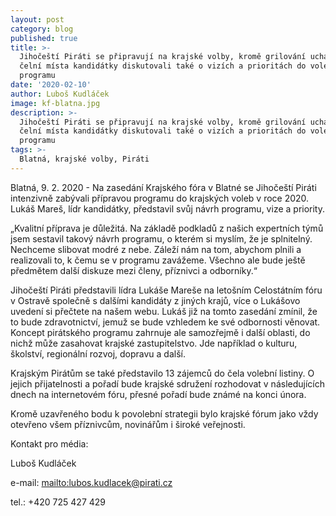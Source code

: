 ```yaml
---
layout: post
category: blog
published: true
title: >-
  Jihočeští Piráti se připravují na krajské volby, kromě grilování uchazečů o
  čelní místa kandidátky diskutovali také o vizích a prioritách do volebního
  programu
date: '2020-02-10'
author: Luboš Kudláček
image: kf-blatna.jpg
description: >-
  Jihočeští Piráti se připravují na krajské volby, kromě grilování uchazečů o
  čelní místa kandidátky diskutovali také o vizích a prioritách do volebního
  programu
tags: >-
  Blatná, krajské volby, Piráti
---
```

Blatná, 9. 2. 2020 - Na zasedání Krajského fóra v Blatné se Jihočeští Piráti intenzivně zabývali přípravou programu do krajských voleb v roce 2020. Lukáš Mareš, lídr kandidátky, představil svůj návrh programu, vize a priority.

„Kvalitní příprava je důležitá. Na základě podkladů z našich expertních týmů jsem sestavil takový návrh programu, o kterém si myslím, že je splnitelný. Nechceme slibovat modré z nebe. Záleží nám na tom, abychom plnili a realizovali to, k čemu se v programu zavážeme. Všechno ale bude ještě předmětem další diskuze mezi členy, příznivci a odborníky.“

Jihočeští Piráti představili lídra Lukáše Mareše na letošním Celostátním fóru v Ostravě společně s dalšími kandidáty z jiných krajů, více o Lukášovo uvedení si přečtete na našem webu. Lukáš již na tomto zasedání zmínil, že to bude zdravotnictví, jemuž se bude vzhledem ke své odbornosti  věnovat. Koncept pirátského programu zahrnuje ale samozřejmě i další oblasti, do nichž může zasahovat krajské zastupitelstvo. Jde například o kulturu, školství, regionální rozvoj, dopravu a další.

Krajským Pirátům se také představilo 13 zájemců do čela volební listiny. O jejich přijatelnosti a pořadí bude krajské sdružení rozhodovat v následujících dnech na internetovém fóru, přesné pořadí bude známé na konci února.

Kromě uzavřeného bodu k povolební strategii bylo krajské fórum jako vždy otevřeno všem příznivcům, novinářům i široké veřejnosti.

Kontakt pro média:

Luboš Kudláček

e-mail: <mailto:lubos.kudlacek@pirati.cz>

tel.: +420 725 427 429
